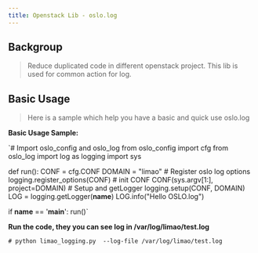 ```yaml
---
title: Openstack Lib - oslo.log
---
```

## Backgroup
> Reduce duplicated code in different openstack project. This lib is used for common action for log.

## Basic Usage
> Here is a sample which help you have a basic and quick use oslo.log

**Basic Usage Sample:**


`# Import oslo_config and oslo_log
from oslo_config import cfg
from oslo_log import log as logging
import sys

def run():
    CONF = cfg.CONF
    DOMAIN = "limao"
    # Register oslo log options
    logging.register_options(CONF)
    # init CONF
    CONF(sys.argv[1:], project=DOMAIN)
    # Setup and getLogger
    logging.setup(CONF, DOMAIN)
    LOG = logging.getLogger(__name__)
    LOG.info("Hello OSLO.log")

if __name__ == '__main__':
    run()`

**Run the code, they you can see log in /var/log/limao/test.log**

`# python limao_logging.py  --log-file /var/log/limao/test.log`

